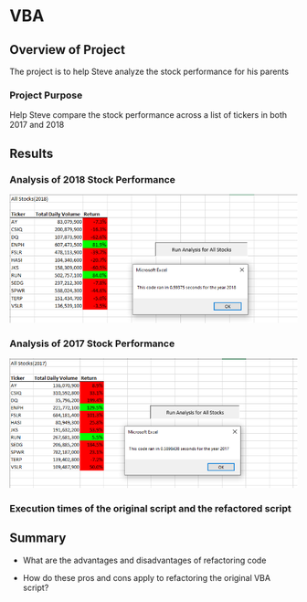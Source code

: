 # VBA

## Overview of Project 
The project is to help Steve analyze the stock performance for his parents   

### Project Purpose 
Help Steve compare the stock performance across a list of tickers in both 2017 and 2018

## Results

### Analysis of 2018 Stock Performance 
![](https://github.com/esaer/VBA/blob/main/2018.PNG)

### Analysis of 2017 Stock Performance
![](https://github.com/esaer/VBA/blob/main/2017.PNG)

### Execution times of the original script and the refactored script 


## Summary 

- What are the advantages and disadvantages of refactoring code 


- How do these pros and cons apply to refactoring the original VBA script?

